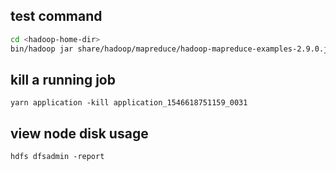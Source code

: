 ## test command
```sh
cd <hadoop-home-dir>
bin/hadoop jar share/hadoop/mapreduce/hadoop-mapreduce-examples-2.9.0.jar wordcount /input /output
```

## kill a running job
```
yarn application -kill application_1546618751159_0031
```

## view node disk usage
```
hdfs dfsadmin -report
```
